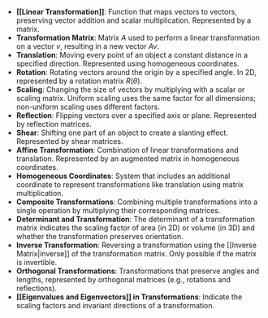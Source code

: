 - **[[Linear Transformation]]**: Function that maps vectors to vectors, preserving vector addition and scalar multiplication. Represented by a matrix.
- **Transformation Matrix**: Matrix $A$ used to perform a linear transformation on a vector $v$, resulting in a new vector $Av$.
- **Translation**: Moving every point of an object a constant distance in a specified direction. Represented using homogeneous coordinates.
- **Rotation**: Rotating vectors around the origin by a specified angle. In 2D, represented by a rotation matrix $R(\theta)$.
- **Scaling**: Changing the size of vectors by multiplying with a scalar or scaling matrix. Uniform scaling uses the same factor for all dimensions; non-uniform scaling uses different factors.
- **Reflection**: Flipping vectors over a specified axis or plane. Represented by reflection matrices.
- **Shear**: Shifting one part of an object to create a slanting effect. Represented by shear matrices.
- **Affine Transformation**: Combination of linear transformations and translation. Represented by an augmented matrix in homogeneous coordinates.
- **Homogeneous Coordinates**: System that includes an additional coordinate to represent transformations like translation using matrix multiplication.
- **Composite Transformations**: Combining multiple transformations into a single operation by multiplying their corresponding matrices.
- **Determinant and Transformation**: The determinant of a transformation matrix indicates the scaling factor of area (in 2D) or volume (in 3D) and whether the transformation preserves orientation.
- **Inverse Transformation**: Reversing a transformation using the [[Inverse Matrix|inverse]] of the transformation matrix. Only possible if the matrix is invertible.
- **Orthogonal Transformations**: Transformations that preserve angles and lengths, represented by orthogonal matrices (e.g., rotations and reflections).
- **[[Eigenvalues and Eigenvectors]] in Transformations**: Indicate the scaling factors and invariant directions of a transformation.